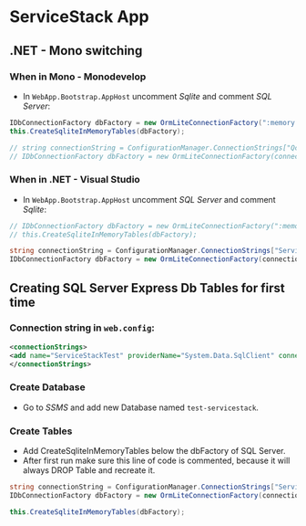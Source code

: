 # ServiceStack App

## .NET - Mono switching

### When in Mono - Monodevelop

* In `WebApp.Bootstrap.AppHost` uncomment _Sqlite_ and comment _SQL Server_:

```csharp
IDbConnectionFactory dbFactory = new OrmLiteConnectionFactory(":memory:", false, SqliteOrmLiteDialectProvider.Instance);
this.CreateSqliteInMemoryTables(dbFactory);

// string connectionString = ConfigurationManager.ConnectionStrings["QcoachServiceStack"].ConnectionString;
// IDbConnectionFactory dbFactory = new OrmLiteConnectionFactory(connectionString, false, SqlServerOrmLiteDialectProvider.Instance);
```

### When in .NET - Visual Studio

* In `WebApp.Bootstrap.AppHost` uncomment _SQL Server_ and comment _Sqlite_:

```csharp
// IDbConnectionFactory dbFactory = new OrmLiteConnectionFactory(":memory:", false, SqliteOrmLiteDialectProvider.Instance);
// this.CreateSqliteInMemoryTables(dbFactory);

string connectionString = ConfigurationManager.ConnectionStrings["ServiceStackTest"].ConnectionString;
IDbConnectionFactory dbFactory = new OrmLiteConnectionFactory(connectionString, false, SqlServerOrmLiteDialectProvider.Instance);
```


## Creating SQL Server Express Db Tables for first time

### Connection string in `web.config`:

```xml
<connectionStrings>
<add name="ServiceStackTest" providerName="System.Data.SqlClient" connectionString="Data Source=.\sqlexpress;Initial Catalog=test-servicestack;Integrated Security=true;MultipleActiveResultSets=True" />
</connectionStrings>
```

### Create Database

* Go to _SSMS_ and add new Database named `test-servicestack`.


### Create Tables

* Add CreateSqliteInMemoryTables below the dbFactory of SQL Server.
* After first run make sure this line of code is commented, because it will always DROP Table and recreate it.

```csharp
string connectionString = ConfigurationManager.ConnectionStrings["ServiceStackTest"].ConnectionString;
IDbConnectionFactory dbFactory = new OrmLiteConnectionFactory(connectionString, false, SqlServerOrmLiteDialectProvider.Instance);

this.CreateSqliteInMemoryTables(dbFactory);
```
